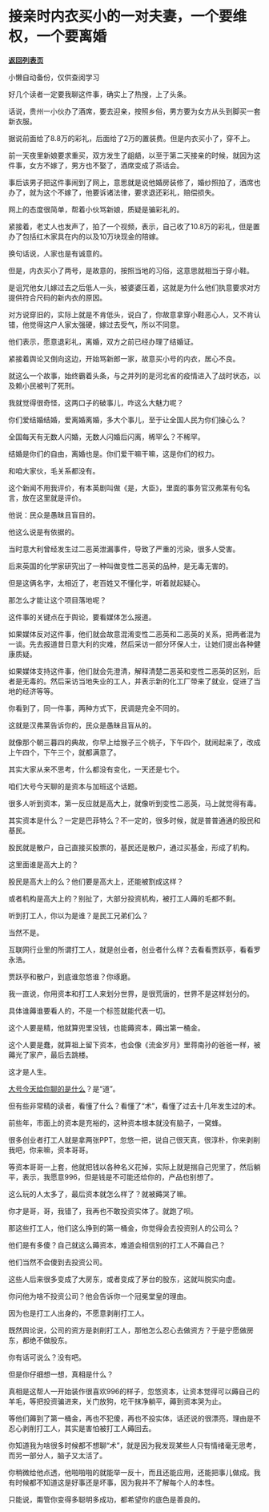 # 接亲时内衣买小的一对夫妻，一个要维权，一个要离婚

[**返回列表页**](/gzh/记忆承载3)

小懒自动备份，仅供查阅学习

好几个读者一定要我聊这件事，确实上了热搜，上了头条。

  

话说，贵州一小伙办了酒席，要去迎亲，按照乡俗，男方要为女方从头到脚买一套新衣服。

  

据说前面给了8.8万的彩礼，后面给了2万的置装费。但是内衣买小了，穿不上。  

  

前一天夜里新娘要求重买，双方发生了龃龉，以至于第二天接亲的时候，就因为这件事，女方不嫁了，男方也不娶了，酒席变成了茶话会。

  

事后该男子把这件事闹到了网上，意思就是说他婚房装修了，婚纱照拍了，酒席也办了，就为这个不嫁了，他要诉诸法律，要求退还彩礼，赔偿损失。  

  

网上的态度很简单，帮着小伙骂新娘，质疑是骗彩礼的。  

  

紧接着，老丈人也发声了，拍了一个视频，表示，自己收了10.8万的彩礼，但是置办了包括红木家具在内的以及10万块现金的陪嫁。  

  

换句话说，人家也是有诚意的。  

  

但是，内衣买小了两号，是故意的，按照当地的习俗，这意思就相当于穿小鞋。

  

是诅咒他女儿嫁过去之后低人一头，被婆婆压着，这就是为什么他们执意要求对方提供符合尺码的新内衣的原因。  

  

对方说穿旧的，实际上就是不肯低头，说白了，你故意拿穿小鞋恶心人，又不肯认错，他觉得这户人家太强硬，嫁过去受气，所以不同意。  

  

他们表示，愿意退彩礼，离婚，双方之前已经办理了结婚证。

  

紧接着舆论又倒向这边，开始骂新郎一家，故意买小号的内衣，居心不良。  

  

就这么一个故事，始终霸着头条，与之并列的是河北省的疫情进入了战时状态，以及赖小民被判了死刑。  

  

我就觉得很奇怪，这两口子的破事儿，咋这么大魅力呢？  

  

你们爱结婚结婚，爱离婚离婚，多大个事儿，至于让全国人民为你们操心么？

  

全国每天有无数人闪婚，无数人闪婚后闪离，稀罕么？不稀罕。

  

结婚是你们的自由，离婚也是。你们爱干嘛干嘛，这是你们的权力。

  

和咱大家伙，毛关系都没有。  

  

这个新闻不用我评价，有本英剧叫做《是，大臣》，里面的事务官汉弗莱有句名言，放在这里就是评价。

  

他说：民众是愚昧且盲目的。  

  

他这么说是有依据的。  

  

当时意大利曾经发生过二恶英泄漏事件，导致了严重的污染，很多人受害。

  

后来英国的化学家研究出了一种叫做变性二恶英的品种，是无毒无害的。

  

但是这俩名字，太相近了，老百姓又不懂化学，听着就起疑心。  

  

那怎么才能让这个项目落地呢？  

  

这件事的关键点在于舆论，要看媒体怎么报道。  

  

如果媒体反对这件事，他们就会故意混淆变性二恶英和二恶英的关系，把两者混为一谈。先去报道昔日意大利的灾难，然后采访一部分环保人士，让她们提出各种健康质疑。

  

如果媒体支持这件事，他们就会先澄清，解释清楚二恶英和变性二恶英的区别，后者是无毒的。然后采访当地失业的工人，并表示新的化工厂带来了就业，促进了当地的经济等等。  

  

你看到了，同一件事，两种方式下，民调是完全不同的。  

  

这就是汉弗莱告诉你的，民众是愚昧且盲从的。

  

就像那个朝三暮四的典故，你早上给猴子三个桃子，下午四个，就闹起来了，改成上午四个，下午三个，就都满意了。

  

其实大家从来不思考，什么都没有变化，一天还是七个。  

  

咱们大号今天聊的是资本与加班这个话题。  

  

很多人听到资本，第一反应就是高大上，就像听到变性二恶英，马上就觉得有毒。

  

其实资本是什么？一定是巴菲特么？不一定的，很多时候，就是普普通通的股民和基民。

  

股民就是散户，自己直接买股票的，基民还是散户，通过买基金，形成了机构。  

  

这里面谁是高大上的？  

  

股民是高大上的么？他们要是高大上，还能被割成这样？

  

或者机构是高大上的？别扯了，大部分投资机构，被打工人薅的毛都不剩。

  

听到打工人，你以为是谁？是民工兄弟们么？

  

当然不是。

  

互联网行业里的所谓打工人，就是创业者，创业者什么样？去看看贾跃亭，看看罗永浩。

  

贾跃亭和散户，到底谁忽悠谁？你琢磨。  

  

我一直说，你用资本和打工人来划分世界，是很荒唐的，世界不是这样划分的。  

  

具体谁薅谁要看人的，不是一个标签就能代表一切。  

  

这个人要是精，他就算兜里没钱，也能薅资本，薅出第一桶金。

  

这个人要是蠢，就算祖上留下资本，也会像《流金岁月》里蒋南孙的爸爸一样，被薅光了家产，最后去跳楼。

  

这才是人生。  

  

[大号今天给你聊的是什么](https://mp.weixin.qq.com/s?__biz=MzU0MjYwNDU2Mw==&mid=2247495605&idx=2&sn=0493afa0ae9ecd003b8ec873ec7e81d4&chksm=fb1a83c9cc6d0adf6cdbdd1c4c9fbbe9a1734f9ee354d51aac2c4eb1750750259a8eee7c8e3a&token=926060072&lang=zh_CN&scene=21#wechat_redirect)？是“道”。  

  

但有些非常精的读者，看懂了什么？看懂了“术”，看懂了过去十几年发生过的术。

  

前些年，市面上的资本是充裕的，这种资本根本就没有脑子，一窝蜂。

  

很多创业者打工人就是拿两张PPT，忽悠一把，说自己很天真，很淳朴，你来剥削我吧，你来嘛，资本哥哥。

  

等资本哥哥一上套，他就把钱以各种名义花掉，实际上就是揣自己兜里了，然后躺平，表示，我愿意996，但是钱是不可能还给你的，产品也别想了。  

  

这么玩的人太多了，最后资本就怎么样了？就被薅哭了嘛。

  

你才是哥，哥，我错了，我再也不敢投资实体了。就跑了呗。  

  

那这些打工人，他们这么挣到的第一桶金，你觉得会去投资别人的公司么？  

  

他们是有多傻？自己就这么薅资本，难道会相信别的打工人不薅自己？

  

他们当然不会傻到去投资公司。

  

这些人后来很多变成了大房东，或者变成了茅台的股东，这就叫脱实向虚。  

  

你问他为啥不投资公司？他会告诉你一个冠冕堂皇的理由。  

  

因为也是打工人出身的，不愿意剥削打工人。

  

既然舆论说，公司的资方是剥削打工人，那他怎么忍心去做资方？于是宁愿做房东，都绝不做股东。

  

你有话可说么？没有吧。  

  

但是你仔细想一想，真相是什么？

  

真相是这帮人一开始装作很喜欢996的样子，忽悠资本，让资本觉得可以薅自己的羊毛，等把投资骗进来，关门放狗，吃干抹净躺平，薅到资本哭为止。

  

等他们薅到了第一桶金，再也不犯傻，再也不投实体，话还说的很漂亮，理由是不忍心剥削打工人，其实是害怕被打工人薅回去。

  

你知道我为啥很多时候都不想聊“术”，就是因为我发现某些人只有情绪毫无思考，而另一部分人，脑子又太活了。  

  

你稍微给他点透，他啪啪啪的就能举一反十，而且还能应用，还能把事儿做成。我有时候都不知道这是好事还是坏事，因为我并不了解每个人的本性。

  

只能说，甭管你变得多聪明多成功，都希望你的底色是善良的。

